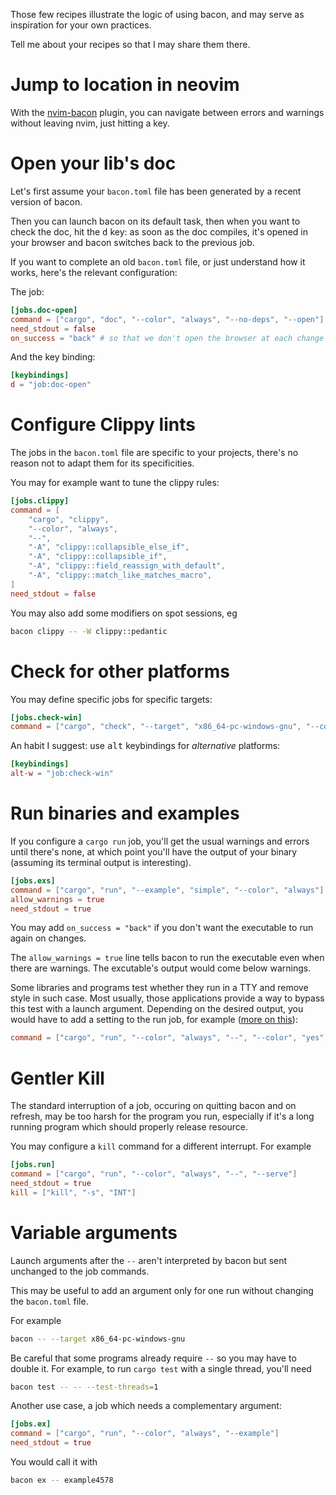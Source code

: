 
Those few recipes illustrate the logic of using bacon, and may serve as inspiration for your own practices.

Tell me about your recipes so that I may share them there.

# Jump to location in neovim

With the [nvim-bacon](https://github.com/Canop/nvim-bacon) plugin, you can navigate between errors and warnings without leaving nvim, just hitting a key.

# Open your lib's doc

Let's first assume your `bacon.toml` file has been generated by a recent version of bacon.

Then you can launch bacon on its default task, then when you want to check the doc, hit the <kbd>d</kbd> key: as soon as the doc compiles, it's opened in your browser and bacon switches back to the previous job.

If you want to complete an old `bacon.toml` file, or just understand how it works, here's the relevant configuration:

The job:

```TOML
[jobs.doc-open]
command = ["cargo", "doc", "--color", "always", "--no-deps", "--open"]
need_stdout = false
on_success = "back" # so that we don't open the browser at each change
```

And the key binding:

```TOML
[keybindings]
d = "job:doc-open"
```

# Configure Clippy lints

The jobs in the `bacon.toml` file are specific to your projects, there's no reason not to adapt them for its specificities.

You may for example want to tune the clippy rules:

```TOML
[jobs.clippy]
command = [
	"cargo", "clippy",
	"--color", "always",
	"--",
	"-A", "clippy::collapsible_else_if",
	"-A", "clippy::collapsible_if",
	"-A", "clippy::field_reassign_with_default",
	"-A", "clippy::match_like_matches_macro",
]
need_stdout = false
```

You may also add some modifiers on spot sessions, eg

```bash
bacon clippy -- -W clippy::pedantic
```

# Check for other platforms

You may define specific jobs for specific targets:

```toml
[jobs.check-win]
command = ["cargo", "check", "--target", "x86_64-pc-windows-gnu", "--color", "always"]
```

An habit I suggest: use <kbd>alt</kbd> keybindings for *alternative* platforms:

```toml
[keybindings]
alt-w = "job:check-win"
```

# Run binaries and examples

If you configure a `cargo run` job, you'll get the usual warnings and errors until there's none, at which point you'll have the output of your binary (assuming its terminal output is interesting).

```toml
[jobs.exs]
command = ["cargo", "run", "--example", "simple", "--color", "always"]
allow_warnings = true
need_stdout = true
```

You may add `on_success = "back"` if you don't want the executable to run again on changes.

The `allow_warnings = true` line tells bacon to run the executable even when there are warnings. The excutable's output would come below warnings.

Some libraries and programs test whether they run in a TTY and remove style in such case.
Most usually, those applications provide a way to bypass this test with a launch argument.
Depending on the desired output, you would have to add a setting to the run job, for example
([more on this](https://github.com/Canop/bacon/issues/89#issuecomment-1257752297)):

```toml
command = ["cargo", "run", "--color", "always", "--", "--color", "yes"]
```

# Gentler Kill

The standard interruption of a job, occuring on quitting bacon and on refresh, may be too harsh for the program you run, especially if it's a long running program which should properly release resource.

You may configure a `kill` command for a different interrupt. For example


```toml
[jobs.run]
command = ["cargo", "run", "--color", "always", "--", "--serve"]
need_stdout = true
kill = ["kill", "-s", "INT"]
```

# Variable arguments

Launch arguments after the `--` aren't interpreted by bacon but sent unchanged to the job commands.

This may be useful to add an argument only for one run without changing the `bacon.toml` file.

For example

```bash
bacon -- --target x86_64-pc-windows-gnu
```

Be careful that some programs already require `--` so you may have to double it.
For example, to run `cargo test` with a single thread, you'll need

```bash
bacon test -- -- --test-threads=1
```

Another use case, a job which needs a complementary argument:


```toml
[jobs.ex]
command = ["cargo", "run", "--color", "always", "--example"]
need_stdout = true
```

You would call it with

```bash
bacon ex -- example4578
```



